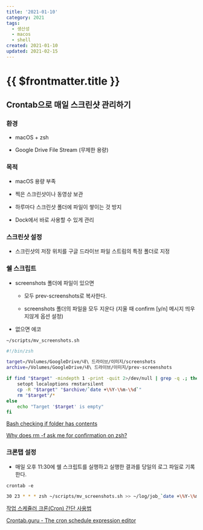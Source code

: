 ```yaml
---
title: '2021-01-10'
category: 2021
tags:
  - 생산성
  - macos
  - shell
created: 2021-01-10
updated: 2021-02-15
---
```


# {{ $frontmatter.title }}

## Crontab으로 매일 스크린샷 관리하기

### 환경

- macOS + zsh

- Google Drive File Stream (무제한 용량)

### 목적

- macOS 용량 부족

- 찍은 스크린샷이나 동영상 보관

- 하루마다 스크린샷 폴더에 파일이 쌓이는 것 방지

- Dock에서 바로 사용할 수 있게 관리

### 스크린샷 설정

- 스크린샷의 저장 위치를 구글 드라이브 파일 스트림의 특정 폴더로 지정

### 쉘 스크립트

- screenshots 폴더에 파일이 있으면

  - 모두 prev-screenshots로 복사한다.

  - screenshots 폴더의 파일을 모두 지운다 (지울 때 confirm [y/n] 메시지 띄우지않게 옵션 설정)

- 없으면 에코

`~/scripts/mv_screenshots.sh`

```bash
#!/bin/zsh

target=/Volumes/GoogleDrive/내\ 드라이브/이미지/screenshots
archive=/Volumes/GoogleDrive/내\ 드라이브/이미지/prev-screenshots

if find "$target" -mindepth 1 -print -quit 2>/dev/null | grep -q .; then
    setopt localoptions rmstarsilent
    cp -R "$target" "$archive/`date +\%Y-\%m-\%d`"
    rm "$target"/*
else
    echo "Target '$target' is empty"
fi
```

[Bash checking if folder has contents](https://stackoverflow.com/questions/20456666/bash-checking-if-folder-has-contents)

[Why does rm -f ask me for confirmation on zsh?](https://stackoverflow.com/questions/27988160/why-does-rm-f-ask-me-for-confirmation-on-zsh)

### 크론탭 설정

- 매일 오후 11:30에 쉘 스크립트를 실행하고 실행한 결과를 당일의 로그 파일로 기록한다.

`crontab -e`

```bash
30 23 * * * zsh ~/scripts/mv_screenshots.sh >> ~/log/job_`date +\%Y-\%m-\%d`.log 2>&1
```

[작업 스케쥴러 크론(Cron) 간단 사용법](https://www.letmecompile.com/scheduler-cron-tutorial/)

[Crontab.guru - The cron schedule expression editor](https://crontab.guru/)
